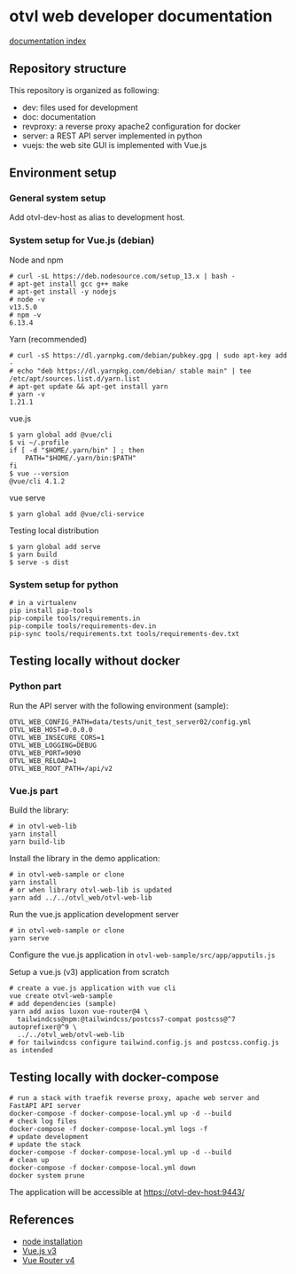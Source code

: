# otvl web developer documentation

[documentation index](../README.md)

## Repository structure

This repository is organized as following:

- dev: files used for development
- doc: documentation
- revproxy: a reverse proxy apache2 configuration for docker
- server: a REST API server implemented in python
- vuejs: the web site GUI is implemented with Vue.js

## Environment setup

### General system setup

Add otvl-dev-host as alias to development host.

### System setup for Vue.js (debian)

Node and npm

    # curl -sL https://deb.nodesource.com/setup_13.x | bash -
    # apt-get install gcc g++ make
    # apt-get install -y nodejs
    # node -v
    v13.5.0
    # npm -v
    6.13.4

Yarn (recommended)

    # curl -sS https://dl.yarnpkg.com/debian/pubkey.gpg | sudo apt-key add -
    # echo "deb https://dl.yarnpkg.com/debian/ stable main" | tee /etc/apt/sources.list.d/yarn.list
    # apt-get update && apt-get install yarn
    # yarn -v
    1.21.1

vue.js

    $ yarn global add @vue/cli
    $ vi ~/.profile
    if [ -d "$HOME/.yarn/bin" ] ; then
        PATH="$HOME/.yarn/bin:$PATH"
    fi
    $ vue --version
    @vue/cli 4.1.2


vue serve

    $ yarn global add @vue/cli-service

Testing local distribution

    $ yarn global add serve
    $ yarn build
    $ serve -s dist

### System setup for python

    # in a virtualenv
    pip install pip-tools
    pip-compile tools/requirements.in
    pip-compile tools/requirements-dev.in
    pip-sync tools/requirements.txt tools/requirements-dev.txt

## Testing locally without docker

### Python part

Run the API server with the following environment (sample):

    OTVL_WEB_CONFIG_PATH=data/tests/unit_test_server02/config.yml
    OTVL_WEB_HOST=0.0.0.0
    OTVL_WEB_INSECURE_CORS=1
    OTVL_WEB_LOGGING=DEBUG
    OTVL_WEB_PORT=9090
    OTVL_WEB_RELOAD=1
    OTVL_WEB_ROOT_PATH=/api/v2

### Vue.js part

Build the library:

    # in otvl-web-lib
    yarn install
    yarn build-lib

Install the library in the demo application:

    # in otvl-web-sample or clone
    yarn install
    # or when library otvl-web-lib is updated
    yarn add ../../otvl_web/otvl-web-lib

Run the vue.js application development server

    # in otvl-web-sample or clone
    yarn serve

Configure the vue.js application in `otvl-web-sample/src/app/apputils.js`

Setup a vue.js (v3) application from scratch

    # create a vue.js application with vue cli
    vue create otvl-web-sample
    # add dependencies (sample)
    yarn add axios luxon vue-router@4 \
      tailwindcss@npm:@tailwindcss/postcss7-compat postcss@^7 autoprefixer@^9 \
      ../../otvl_web/otvl-web-lib
    # for tailwindcss configure tailwind.config.js and postcss.config.js as intended

## Testing locally with docker-compose

    # run a stack with traefik reverse proxy, apache web server and FastAPI API server
    docker-compose -f docker-compose-local.yml up -d --build
    # check log files
    docker-compose -f docker-compose-local.yml logs -f
    # update development
    # update the stack
    docker-compose -f docker-compose-local.yml up -d --build
    # clean up
    docker-compose -f docker-compose-local.yml down
    docker system prune

The application will be accessible at [https://otvl-dev-host:9443/](https://otvl-dev-host:9443/)

## References

- [node installation](https://github.com/nodesource/distributions/blob/master/README.md#deb)
- [Vue.js v3](https://v3.vuejs.org/)
- [Vue Router v4](https://next.router.vuejs.org/)
